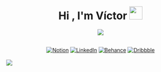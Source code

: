 <h1 align="center"><b>Hi , I'm Víctor </b><img src="https://media.giphy.com/media/hvRJCLFzcasrR4ia7z/giphy.gif" width="35"></h1>
<!--  -->
<p align="center">
  <a href="https://github.com/DenverCoder1/readme-typing-svg"><img src="https://readme-typing-svg.herokuapp.com?font=Time+New+Roman&color=00FF00&size=25&center=true&vCenter=true&width=600&height=100&lines=...&hearts;++;Student+at+42;+Web+Designer,+Branding,+Motion+Designer++;Love+to+learn+new+stuffs..<3&"></a>
</p>

<br>
<div align="center">
  <a href="https://victor-goyzueta.notion.site/Hola-soy-V-ctor-707a07aa35bb4b1bb7fd733d4a653f1b"><img src="https://img.shields.io/badge/Web-black" alt="Notion"></a>
  <a href="https://www.linkedin.com/in/victor-goyzueta/"><img src="https://img.shields.io/badge/LinkedIn-blue" alt="LinkedIn"></a>
  <a href="https://www.behance.net/victor-goyzueta"><img src="https://img.shields.io/badge/Behance-white" alt="Behance"></a>
  <a href="https://dribbble.com/victor-goyzueta"><img src="https://img.shields.io/badge/Dribbble-red" alt="Dribbble"></a>
</div>

<br>
<img src="https://user-images.githubusercontent.com/73097560/115834477-dbab4500-a447-11eb-908a-139a6edaec5c.gif">
<br>

